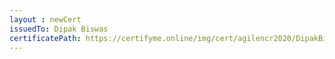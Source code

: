 ```yaml
--- 
layout : newCert 
issuedTo: Dipak Biswas 
certificatePath: https://certifyme.online/img/cert/agilencr2020/DipakBiswas_299b1.png
--- 
```

